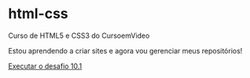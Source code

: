 # html-css
 Curso de HTML5 e CSS3 do CursoemVideo

Estou aprendendo a criar sites e agora vou gerenciar meus repositórios!

<a href="https://https://cruzgb.github.io/html-css/desafios/d010.1">Executar o desafio 10.1</a>